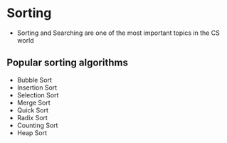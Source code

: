 # Sorting

- Sorting and Searching are one of the most important topics in the CS world

## Popular sorting algorithms

- Bubble Sort
- Insertion Sort
- Selection Sort
- Merge Sort
- Quick Sort
- Radix Sort
- Counting Sort
- Heap Sort
